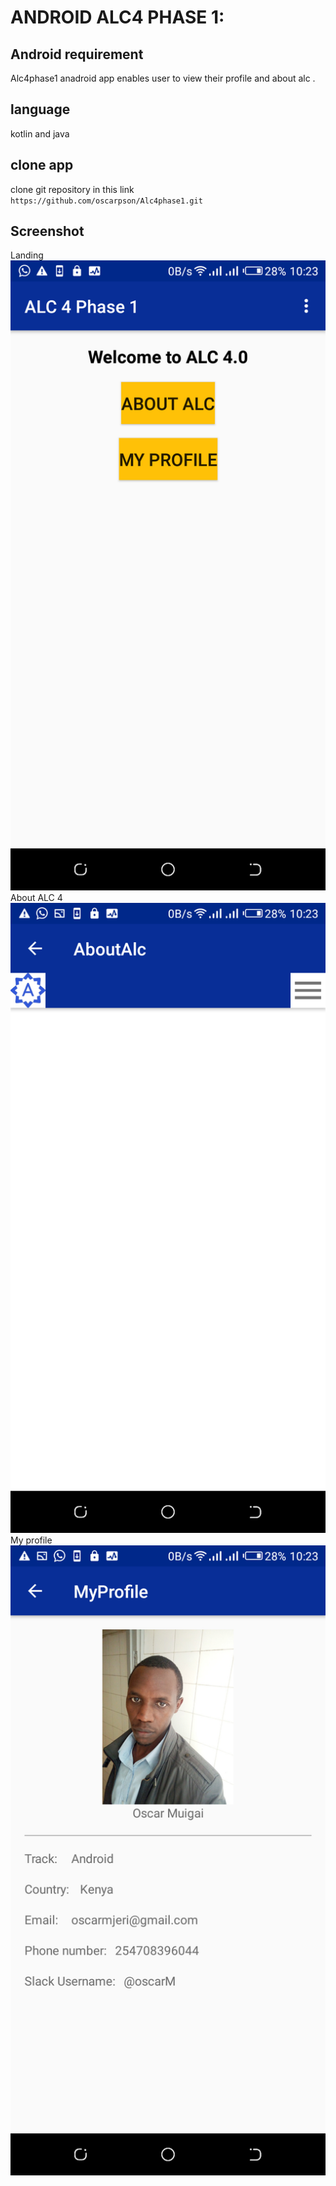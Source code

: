 # ANDROID ALC4 PHASE 1:

## Android requirement
Alc4phase1 anadroid app enables user to view their profile  and about alc . 

## language 
kotlin and java
 
 ## clone app
  clone git repository in this link `https://github.com/oscarpson/Alc4phase1.git`
 
 ## Screenshot
 Landing
  ![alt text](/screenshot/screen3.png)
 About ALC 4 
 ![alt text](/screenshot/screen1.png)
 My profile
  ![alt text](/screenshot/screen2.png)